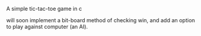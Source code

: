 A simple tic-tac-toe game in c

will soon implement a bit-board method of checking win,
and add an option to play against computer (an AI).
